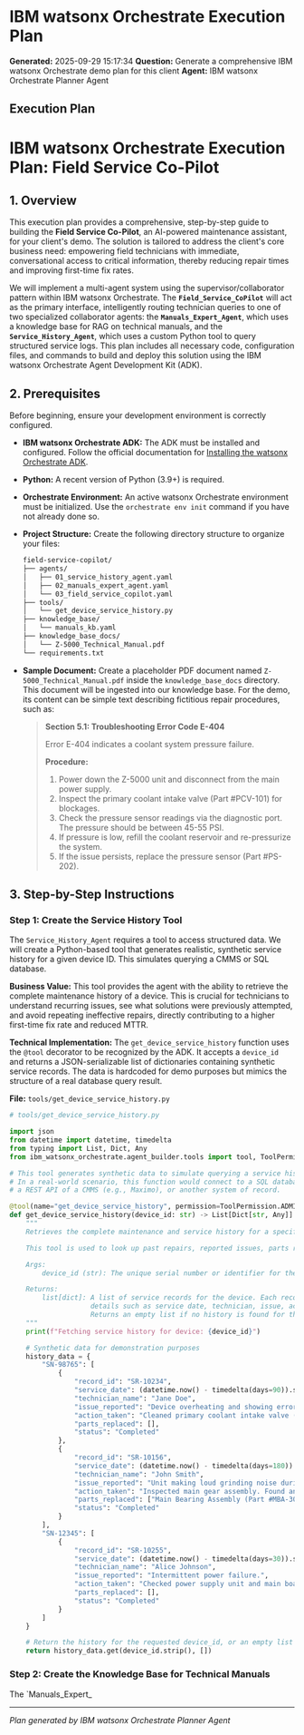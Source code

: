 # IBM watsonx Orchestrate Execution Plan

**Generated:** 2025-09-29 15:17:34
**Question:** Generate a comprehensive IBM watsonx Orchestrate demo plan for this client
**Agent:** IBM watsonx Orchestrate Planner Agent

## Execution Plan

# IBM watsonx Orchestrate Execution Plan: Field Service Co-Pilot

## 1. Overview

This execution plan provides a comprehensive, step-by-step guide to building the **Field Service Co-Pilot**, an AI-powered maintenance assistant, for your client's demo. The solution is tailored to address the client's core business need: empowering field technicians with immediate, conversational access to critical information, thereby reducing repair times and improving first-time fix rates.

We will implement a multi-agent system using the supervisor/collaborator pattern within IBM watsonx Orchestrate. The **`Field_Service_CoPilot`** will act as the primary interface, intelligently routing technician queries to one of two specialized collaborator agents: the **`Manuals_Expert_Agent`**, which uses a knowledge base for RAG on technical manuals, and the **`Service_History_Agent`**, which uses a custom Python tool to query structured service logs. This plan includes all necessary code, configuration files, and commands to build and deploy this solution using the IBM watsonx Orchestrate Agent Development Kit (ADK).

## 2. Prerequisites

Before beginning, ensure your development environment is correctly configured.

*   **IBM watsonx Orchestrate ADK:** The ADK must be installed and configured. Follow the official documentation for [Installing the watsonx Orchestrate ADK](https://developer.watson-orchestrate.ibm.com/getting_started/installing).
*   **Python:** A recent version of Python (3.9+) is required.
*   **Orchestrate Environment:** An active watsonx Orchestrate environment must be initialized. Use the `orchestrate env init` command if you have not already done so.
*   **Project Structure:** Create the following directory structure to organize your files:

    ```sh
    field-service-copilot/
    ├── agents/
    │   ├── 01_service_history_agent.yaml
    │   ├── 02_manuals_expert_agent.yaml
    │   └── 03_field_service_copilot.yaml
    ├── tools/
    │   └── get_device_service_history.py
    ├── knowledge_base/
    │   └── manuals_kb.yaml
    ├── knowledge_base_docs/
    │   └── Z-5000_Technical_Manual.pdf
    └── requirements.txt
    ```
*   **Sample Document:** Create a placeholder PDF document named `Z-5000_Technical_Manual.pdf` inside the `knowledge_base_docs` directory. This document will be ingested into our knowledge base. For the demo, its content can be simple text describing fictitious repair procedures, such as:
    > **Section 5.1: Troubleshooting Error Code E-404**
    >
    > Error E-404 indicates a coolant system pressure failure.
    >
    > **Procedure:**
    > 1.  Power down the Z-5000 unit and disconnect from the main power supply.
    > 2.  Inspect the primary coolant intake valve (Part #PCV-101) for blockages.
    > 3.  Check the pressure sensor readings via the diagnostic port. The pressure should be between 45-55 PSI.
    > 4.  If pressure is low, refill the coolant reservoir and re-pressurize the system.
    > 5.  If the issue persists, replace the pressure sensor (Part #PS-202).

## 3. Step-by-Step Instructions

### Step 1: Create the Service History Tool

The `Service_History_Agent` requires a tool to access structured data. We will create a Python-based tool that generates realistic, synthetic service history for a given device ID. This simulates querying a CMMS or SQL database.

**Business Value:** This tool provides the agent with the ability to retrieve the complete maintenance history of a device. This is crucial for technicians to understand recurring issues, see what solutions were previously attempted, and avoid repeating ineffective repairs, directly contributing to a higher first-time fix rate and reduced MTTR.

**Technical Implementation:** The `get_device_service_history` function uses the `@tool` decorator to be recognized by the ADK. It accepts a `device_id` and returns a JSON-serializable list of dictionaries containing synthetic service records. The data is hardcoded for demo purposes but mimics the structure of a real database query result.

**File:** `tools/get_device_service_history.py`

```python
# tools/get_device_service_history.py

import json
from datetime import datetime, timedelta
from typing import List, Dict, Any
from ibm_watsonx_orchestrate.agent_builder.tools import tool, ToolPermission

# This tool generates synthetic data to simulate querying a service history database.
# In a real-world scenario, this function would connect to a SQL database,
# a REST API of a CMMS (e.g., Maximo), or another system of record.

@tool(name="get_device_service_history", permission=ToolPermission.ADMIN)
def get_device_service_history(device_id: str) -> List[Dict[str, Any]]:
    """
    Retrieves the complete maintenance and service history for a specific device based on its unique device ID.

    This tool is used to look up past repairs, reported issues, parts replaced, and technician notes.

    Args:
        device_id (str): The unique serial number or identifier for the device (e.g., "SN-98765").

    Returns:
        list[dict]: A list of service records for the device. Each record is a dictionary containing
                    details such as service date, technician, issue, actions taken, and parts replaced.
                    Returns an empty list if no history is found for the device ID.
    """
    print(f"Fetching service history for device: {device_id}")

    # Synthetic data for demonstration purposes
    history_data = {
        "SN-98765": [
            {
                "record_id": "SR-10234",
                "service_date": (datetime.now() - timedelta(days=90)).strftime('%Y-%m-%d'),
                "technician_name": "Jane Doe",
                "issue_reported": "Device overheating and showing error code E-404.",
                "action_taken": "Cleaned primary coolant intake valve (Part #PCV-101) and refilled coolant. System pressure restored to 50 PSI. Monitored for 1 hour, no further errors.",
                "parts_replaced": [],
                "status": "Completed"
            },
            {
                "record_id": "SR-10156",
                "service_date": (datetime.now() - timedelta(days=180)).strftime('%Y-%m-%d'),
                "technician_name": "John Smith",
                "issue_reported": "Unit making loud grinding noise during operation.",
                "action_taken": "Inspected main gear assembly. Found and replaced worn bearing.",
                "parts_replaced": ["Main Bearing Assembly (Part #MBA-305)"],
                "status": "Completed"
            }
        ],
        "SN-12345": [
            {
                "record_id": "SR-10255",
                "service_date": (datetime.now() - timedelta(days=30)).strftime('%Y-%m-%d'),
                "technician_name": "Alice Johnson",
                "issue_reported": "Intermittent power failure.",
                "action_taken": "Checked power supply unit and main board connections. Reseated power connector P1. Issue could not be reproduced after fix.",
                "parts_replaced": [],
                "status": "Completed"
            }
        ]
    }

    # Return the history for the requested device_id, or an empty list if not found
    return history_data.get(device_id.strip(), [])

```

### Step 2: Create the Knowledge Base for Technical Manuals

The `Manuals_Expert_

---
*Plan generated by IBM watsonx Orchestrate Planner Agent*
